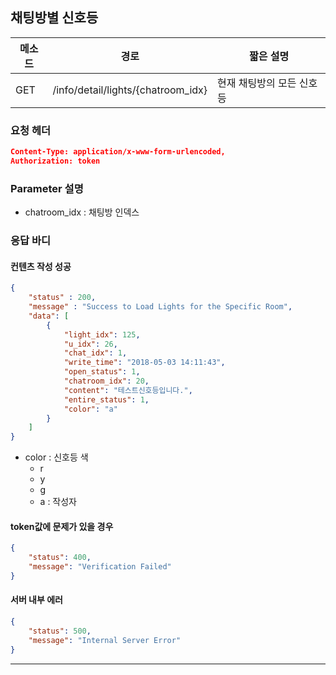 ## 채팅방별 신호등

| 메소드 | 경로                               | 짧은 설명                 |
| ------ | ---------------------------------- | ------------------------- |
| GET    | /info/detail/lights/{chatroom_idx} | 현재 채팅방의 모든 신호등 |

### 요청 헤더

```json
Content-Type: application/x-www-form-urlencoded,
Authorization: token
```

### Parameter 설명

* chatroom_idx : 채팅방 인덱스

### 응답 바디

#### 컨텐츠 작성 성공

```json
{
    "status" : 200,
    "message" : "Success to Load Lights for the Specific Room",
  	"data": [
        {
            "light_idx": 125,
            "u_idx": 26,
            "chat_idx": 1,
            "write_time": "2018-05-03 14:11:43",
            "open_status": 1,
            "chatroom_idx": 20,
            "content": "테스트신호등입니다.",
            "entire_status": 1,
            "color": "a"
        }
    ]
}
```

* color : 신호등 색
  * r
  * y
  * g
  * a : 작성자

#### token값에 문제가 있을 경우

```json
{
    "status": 400,
    "message": "Verification Failed"
}
```

#### 서버 내부 에러

```json
{
    "status": 500,
    "message": "Internal Server Error"
}
```
------